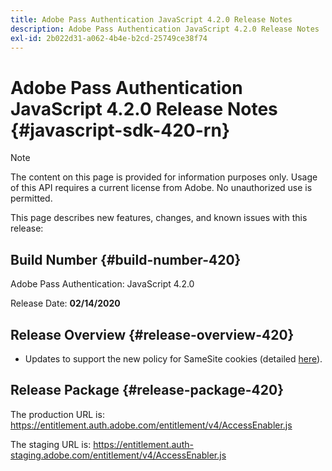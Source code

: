 ```yaml
---
title: Adobe Pass Authentication JavaScript 4.2.0 Release Notes
description: Adobe Pass Authentication JavaScript 4.2.0 Release Notes
exl-id: 2b022d31-a062-4b4e-b2cd-25749ce38f74
---
```

# Adobe Pass Authentication JavaScript 4.2.0 Release Notes {#javascript-sdk-420-rn}

>[!NOTE]
>
>The content on this page is provided for information purposes only. Usage of this API requires a current license from Adobe. No unauthorized use is permitted.

This page describes new features, changes, and known issues with this release:

## Build Number {#build-number-420}

Adobe Pass Authentication: JavaScript 4.2.0

Release Date: **02/14/2020**

## Release Overview {#release-overview-420}

* Updates to support the new policy for SameSite cookies (detailed [here](https://datatracker.ietf.org/doc/html/draft-ietf-httpbis-cookie-same-site-00)).

## Release Package {#release-package-420}

The production URL is: https://entitlement.auth.adobe.com/entitlement/v4/AccessEnabler.js

The staging URL is: https://entitlement.auth-staging.adobe.com/entitlement/v4/AccessEnabler.js
